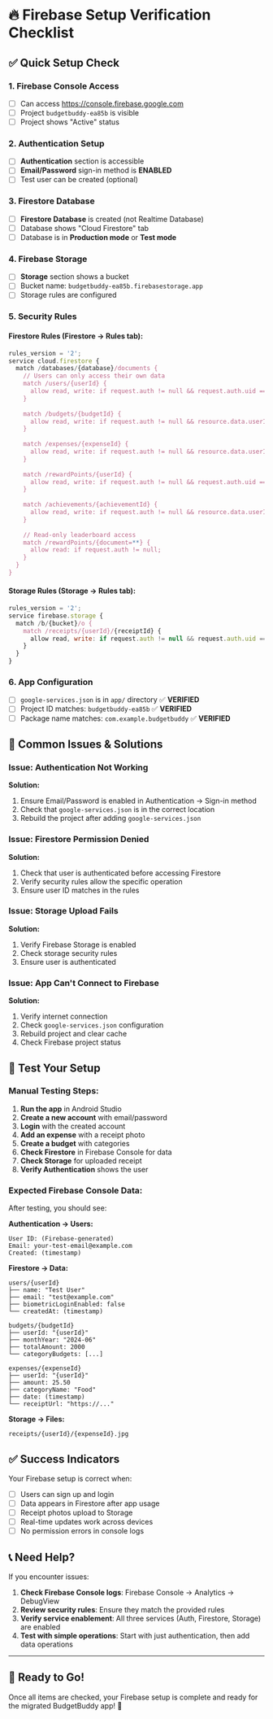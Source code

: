 # 🔥 Firebase Setup Verification Checklist

## ✅ **Quick Setup Check**

### **1. Firebase Console Access**
- [ ] Can access https://console.firebase.google.com
- [ ] Project `budgetbuddy-ea85b` is visible
- [ ] Project shows "Active" status

### **2. Authentication Setup**
- [ ] **Authentication** section is accessible
- [ ] **Email/Password** sign-in method is **ENABLED**
- [ ] Test user can be created (optional)

### **3. Firestore Database**
- [ ] **Firestore Database** is created (not Realtime Database)
- [ ] Database shows "Cloud Firestore" tab
- [ ] Database is in **Production mode** or **Test mode**

### **4. Firebase Storage**
- [ ] **Storage** section shows a bucket
- [ ] Bucket name: `budgetbuddy-ea85b.firebasestorage.app`
- [ ] Storage rules are configured

### **5. Security Rules**

#### **Firestore Rules** (Firestore → Rules tab):
```javascript
rules_version = '2';
service cloud.firestore {
  match /databases/{database}/documents {
    // Users can only access their own data
    match /users/{userId} {
      allow read, write: if request.auth != null && request.auth.uid == userId;
    }
    
    match /budgets/{budgetId} {
      allow read, write: if request.auth != null && resource.data.userId == request.auth.uid;
    }
    
    match /expenses/{expenseId} {
      allow read, write: if request.auth != null && resource.data.userId == request.auth.uid;
    }
    
    match /rewardPoints/{userId} {
      allow read, write: if request.auth != null && request.auth.uid == userId;
    }
    
    match /achievements/{achievementId} {
      allow read, write: if request.auth != null && resource.data.userId == request.auth.uid;
    }
    
    // Read-only leaderboard access
    match /rewardPoints/{document=**} {
      allow read: if request.auth != null;
    }
  }
}
```

#### **Storage Rules** (Storage → Rules tab):
```javascript
rules_version = '2';
service firebase.storage {
  match /b/{bucket}/o {
    match /receipts/{userId}/{receiptId} {
      allow read, write: if request.auth != null && request.auth.uid == userId;
    }
  }
}
```

### **6. App Configuration**
- [ ] `google-services.json` is in `app/` directory ✅ **VERIFIED**
- [ ] Project ID matches: `budgetbuddy-ea85b` ✅ **VERIFIED**
- [ ] Package name matches: `com.example.budgetbuddy` ✅ **VERIFIED**

## 🚨 **Common Issues & Solutions**

### **Issue: Authentication Not Working**
**Solution:**
1. Ensure Email/Password is enabled in Authentication → Sign-in method
2. Check that `google-services.json` is in the correct location
3. Rebuild the project after adding `google-services.json`

### **Issue: Firestore Permission Denied**
**Solution:**
1. Check that user is authenticated before accessing Firestore
2. Verify security rules allow the specific operation
3. Ensure user ID matches in the rules

### **Issue: Storage Upload Fails**
**Solution:**
1. Verify Firebase Storage is enabled
2. Check storage security rules
3. Ensure user is authenticated

### **Issue: App Can't Connect to Firebase**
**Solution:**
1. Verify internet connection
2. Check `google-services.json` configuration
3. Rebuild project and clear cache
4. Check Firebase project status

## 🧪 **Test Your Setup**

### **Manual Testing Steps:**

1. **Run the app** in Android Studio
2. **Create a new account** with email/password
3. **Login** with the created account
4. **Add an expense** with a receipt photo
5. **Create a budget** with categories
6. **Check Firestore** in Firebase Console for data
7. **Check Storage** for uploaded receipt
8. **Verify Authentication** shows the user

### **Expected Firebase Console Data:**

After testing, you should see:

**Authentication → Users:**
```
User ID: (Firebase-generated)
Email: your-test-email@example.com
Created: (timestamp)
```

**Firestore → Data:**
```
users/{userId}
├── name: "Test User"
├── email: "test@example.com"
├── biometricLoginEnabled: false
└── createdAt: (timestamp)

budgets/{budgetId}
├── userId: "{userId}"
├── monthYear: "2024-06"
├── totalAmount: 2000
└── categoryBudgets: [...]

expenses/{expenseId}
├── userId: "{userId}"
├── amount: 25.50
├── categoryName: "Food"
├── date: (timestamp)
└── receiptUrl: "https://..."
```

**Storage → Files:**
```
receipts/{userId}/{expenseId}.jpg
```

## ✅ **Success Indicators**

Your Firebase setup is correct when:

- [ ] Users can sign up and login
- [ ] Data appears in Firestore after app usage
- [ ] Receipt photos upload to Storage
- [ ] Real-time updates work across devices
- [ ] No permission errors in console logs

## 📞 **Need Help?**

If you encounter issues:

1. **Check Firebase Console logs**: Firebase Console → Analytics → DebugView
2. **Review security rules**: Ensure they match the provided rules
3. **Verify service enablement**: All three services (Auth, Firestore, Storage) are enabled
4. **Test with simple operations**: Start with just authentication, then add data operations

---

## 🎉 **Ready to Go!**

Once all items are checked, your Firebase setup is complete and ready for the migrated BudgetBuddy app! 🚀 
